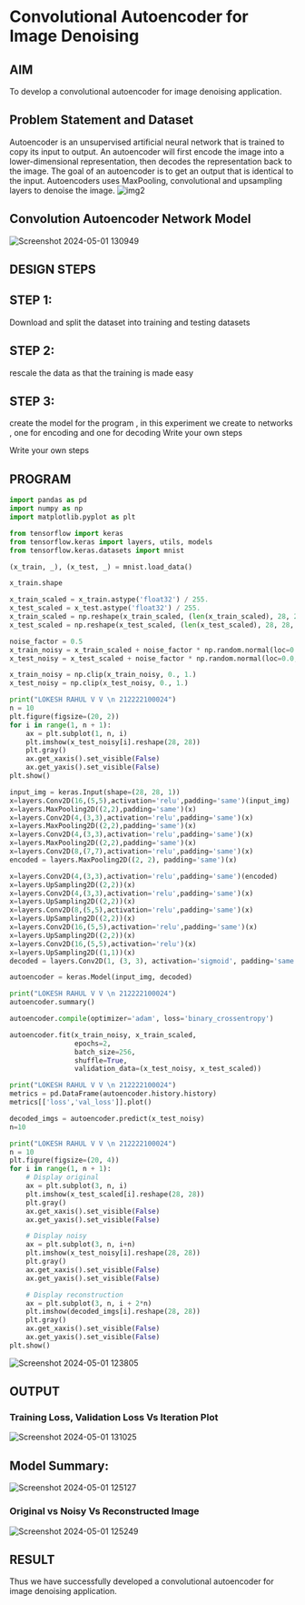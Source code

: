# Convolutional Autoencoder for Image Denoising

## AIM
To develop a convolutional autoencoder for image denoising application.

## Problem Statement and Dataset
Autoencoder is an unsupervised artificial neural network that is trained to copy its input to output.
An autoencoder will first encode the image into a lower-dimensional representation, then decodes the representation back to the image.
The goal of an autoencoder is to get an output that is identical to the input. Autoencoders uses MaxPooling, convolutional and upsampling layers to denoise the image.
![img2](https://github.com/lokeshrahulv/convolutional-denoising-autoencoder/assets/118423842/32977471-6ecb-43f4-bec7-56456e4374ce)

## Convolution Autoencoder Network Model
![Screenshot 2024-05-01 130949](https://github.com/lokeshrahulv/convolutional-denoising-autoencoder/assets/118423842/1baa931b-81e6-4a19-867b-57a0154e2fa9)

## DESIGN STEPS
## STEP 1:
Download and split the dataset into training and testing datasets

## STEP 2:
rescale the data as that the training is made easy

## STEP 3:
create the model for the program , in this experiment we create to networks , one for encoding and one for decoding Write your own steps

Write your own steps

## PROGRAM

```python
import pandas as pd
import numpy as np
import matplotlib.pyplot as plt

from tensorflow import keras
from tensorflow.keras import layers, utils, models
from tensorflow.keras.datasets import mnist

(x_train, _), (x_test, _) = mnist.load_data()

x_train.shape

x_train_scaled = x_train.astype('float32') / 255.
x_test_scaled = x_test.astype('float32') / 255.
x_train_scaled = np.reshape(x_train_scaled, (len(x_train_scaled), 28, 28, 1))
x_test_scaled = np.reshape(x_test_scaled, (len(x_test_scaled), 28, 28, 1))

noise_factor = 0.5
x_train_noisy = x_train_scaled + noise_factor * np.random.normal(loc=0.0, scale=1.0, size=x_train_scaled.shape)
x_test_noisy = x_test_scaled + noise_factor * np.random.normal(loc=0.0, scale=1.0, size=x_test_scaled.shape)

x_train_noisy = np.clip(x_train_noisy, 0., 1.)
x_test_noisy = np.clip(x_test_noisy, 0., 1.)

print("LOKESH RAHUL V V \n 212222100024")
n = 10
plt.figure(figsize=(20, 2))
for i in range(1, n + 1):
    ax = plt.subplot(1, n, i)
    plt.imshow(x_test_noisy[i].reshape(28, 28))
    plt.gray()
    ax.get_xaxis().set_visible(False)
    ax.get_yaxis().set_visible(False)
plt.show()

input_img = keras.Input(shape=(28, 28, 1))
x=layers.Conv2D(16,(5,5),activation='relu',padding='same')(input_img)
x=layers.MaxPooling2D((2,2),padding='same')(x)
x=layers.Conv2D(4,(3,3),activation='relu',padding='same')(x)
x=layers.MaxPooling2D((2,2),padding='same')(x)
x=layers.Conv2D(4,(3,3),activation='relu',padding='same')(x)
x=layers.MaxPooling2D((2,2),padding='same')(x)
x=layers.Conv2D(8,(7,7),activation='relu',padding='same')(x)
encoded = layers.MaxPooling2D((2, 2), padding='same')(x)

x=layers.Conv2D(4,(3,3),activation='relu',padding='same')(encoded)
x=layers.UpSampling2D((2,2))(x)
x=layers.Conv2D(4,(3,3),activation='relu',padding='same')(x)
x=layers.UpSampling2D((2,2))(x)
x=layers.Conv2D(8,(5,5),activation='relu',padding='same')(x)
x=layers.UpSampling2D((2,2))(x)
x=layers.Conv2D(16,(5,5),activation='relu',padding='same')(x)
x=layers.UpSampling2D((2,2))(x)
x=layers.Conv2D(16,(5,5),activation='relu')(x)
x=layers.UpSampling2D((1,1))(x)
decoded = layers.Conv2D(1, (3, 3), activation='sigmoid', padding='same')(x)

autoencoder = keras.Model(input_img, decoded)

print("LOKESH RAHUL V V \n 212222100024")
autoencoder.summary()

autoencoder.compile(optimizer='adam', loss='binary_crossentropy')

autoencoder.fit(x_train_noisy, x_train_scaled,
                epochs=2,
                batch_size=256,
                shuffle=True,
                validation_data=(x_test_noisy, x_test_scaled))

print("LOKESH RAHUL V V \n 212222100024")
metrics = pd.DataFrame(autoencoder.history.history)
metrics[['loss','val_loss']].plot()

decoded_imgs = autoencoder.predict(x_test_noisy)
n=10

print("LOKESH RAHUL V V \n 212222100024")
n = 10
plt.figure(figsize=(20, 4))
for i in range(1, n + 1):
    # Display original
    ax = plt.subplot(3, n, i)
    plt.imshow(x_test_scaled[i].reshape(28, 28))
    plt.gray()
    ax.get_xaxis().set_visible(False)
    ax.get_yaxis().set_visible(False)

    # Display noisy
    ax = plt.subplot(3, n, i+n)
    plt.imshow(x_test_noisy[i].reshape(28, 28))
    plt.gray()
    ax.get_xaxis().set_visible(False)
    ax.get_yaxis().set_visible(False)

    # Display reconstruction
    ax = plt.subplot(3, n, i + 2*n)
    plt.imshow(decoded_imgs[i].reshape(28, 28))
    plt.gray()
    ax.get_xaxis().set_visible(False)
    ax.get_yaxis().set_visible(False)
plt.show()
```
![Screenshot 2024-05-01 123805](https://github.com/lokeshrahulv/convolutional-denoising-autoencoder/assets/118423842/47ad87c1-d124-4cf8-8c59-f3c8c0c47e88)

## OUTPUT

### Training Loss, Validation Loss Vs Iteration Plot
![Screenshot 2024-05-01 131025](https://github.com/lokeshrahulv/convolutional-denoising-autoencoder/assets/118423842/ba58a63b-0887-4ba2-af72-f8287facede7)

## Model Summary:
![Screenshot 2024-05-01 125127](https://github.com/lokeshrahulv/convolutional-denoising-autoencoder/assets/118423842/b38ee659-c3a0-4eec-8b21-f5a00de6ced6)

### Original vs Noisy Vs Reconstructed Image
![Screenshot 2024-05-01 125249](https://github.com/lokeshrahulv/convolutional-denoising-autoencoder/assets/118423842/752b83fb-b2d4-4311-a595-b9deced95497)

## RESULT
Thus we have successfully developed a convolutional autoencoder for image denoising application.
